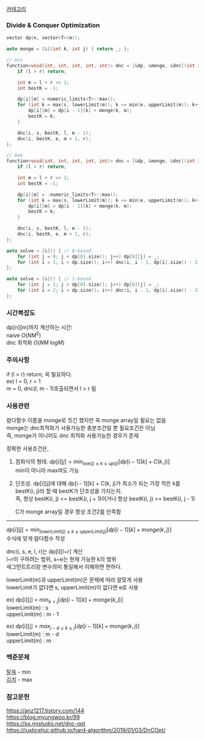 [카테고리](/README.md)
### Divide & Conquer Optimization
```cpp
vector dp(n, vector<T>(m));

auto monge = [&](int k, int j) { return _; };

// min
function<void(int, int, int, int, int)> dnc = [&dp, &monge, &dnc](int i, int s, int e, int l, int r) {
    if (l > r) return;

    int m = l + r >> 1;
    int bestK = -1;

    dp[i][m] = numeric_limits<T>::max();
    for (int k = max(s, lowerLimit(m)); k <= min(e, upperLimit(m)); k++) if (dp[i][m] > dp[i - 1][k] + monge(k, m)) {
        dp[i][m] = dp[i - 1][k] + monge(k, m);
        bestK = k;
    }

    dnc(i, s, bestK, l, m - 1);
    dnc(i, bestK, e, m + 1, r);
};

// max
function<void(int, int, int, int, int)> dnc = [&dp, &monge, &dnc](int i, int s, int e, int l, int r) {
    if (l > r) return;

    int m = l + r >> 1;
    int bestK = -1;

    dp[i][m] = -numeric_limits<T>::max();
    for (int k = max(s, lowerLimit(m)); k <= min(e, upperLimit(m)); k++) if (dp[i][m] < dp[i - 1][k] + monge(k, m)) {
        dp[i][m] = dp[i - 1][k] + monge(k, m);
        bestK = k;
    }

    dnc(i, s, bestK, l, m - 1);
    dnc(i, bestK, e, m + 1, r);
};

auto solve = [&]() { // 0-based
    for (int j = 0; j < dp[0].size(); j++) dp[0][j] = _;
    for (int i = 1; i < dp.size(); i++) dnc(i, i - 1, dp[i].size() - 2, i, dp[i].size() - 1);
};

auto solve = [&]() { // 1-based
    for (int j = 1; j < dp[0].size(); j++) dp[0][j] = _;
    for (int i = 2; i < dp.size(); i++) dnc(i, i - 1, dp[i].size() - 2, i, dp[i].size() - 1);
};
```
### 시간복잡도 
dp[n][m]까지 계산하는 시간:   
naive $O(NM^2)$   
dnc 최적화 $O(NM~logM)$   

### 주의사항
if (l > r) return; 꼭 필요하다.   
ex) l = 0, r = 1   
m = 0, dnc(l, m - 1)호출되면서 l > r 됨   

### 사용관련
람다함수 이름을 monge로 짓긴 했지만 꼭 monge array일 필요는 없음   
monge는 dnc최적화가 사용가능한 충분조건일 뿐 필요조건은 아님   
즉, monge가 아니어도 dnc 최적화 사용가능한 경우가 존재   

정확한 사용조건은,   
1. 점화식의 형태. $dp[i][j] = min_{low(j) \le k \le up(j)} \left[ dp[i - 1][k] + C(k, j) \right]$   
min이 아니라 max여도 가능   
2. 단조성. dp[i][j]에 대해 dp[i - 1][k] + C(k, j)가 최소가 되는 가장 작은 k를 bestK(i, j)라 할 때 bestK가 단조성을 가지는지.   
즉, 항상 bestK(i, j) <= bestK(i, j + 1)이거나 항상 bestK(i, j) >= bestK(i, j - 1)   

    C가 monge array일 경우 항상 조건2를 만족함   

---
$dp[i][j] = min_{lowerLimit(j) \le k \le upperLimit(j)} \left[ dp[i - 1][k] + monge(k, j) \right]$   
수식에 맞게 람다함수 작성

dnc(i, s, e, l, r)는 dp[i][l\~r] 계산   
l~r이 구하려는 범위, s~e는 현재 가능한 k의 범위   
세그먼트트리랑 변수의미 통일해서 이해하면 편하다.   

lowerLimit(m)과 upperLimit(m)은 문제에 따라 알맞게 사용   
lowerLimit가 없다면 s, upperLimit(m)이 없다면 e로 사용   

ex) dp[i][j] = $min_{k < j} \left[ dp[i - 1][k] + monge(k, j) \right]$   
lowerLimit(m) : s   
upperLimit(m) : m - 1   
   
ex) dp[i][j] = $max_{j-d \le k \le j} \left[ dp[i - 1][k] + monge(k, j) \right]$   
lowerLimit(m) : m - d   
upperLimit(m) : m   

### 백준문제
[탈옥](https://www.acmicpc.net/problem/13261) - min   
[김치](https://www.acmicpc.net/problem/11001) - max   

### 참고문헌
https://anz1217.tistory.com/144   
https://blog.myungwoo.kr/99   
https://ps.mjstudio.net/dnc-opt   
https://justicehui.github.io/hard-algorithm/2019/01/03/DnCOpt/   